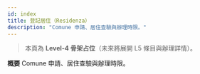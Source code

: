 ```yaml
---
id: index
title: 登記居住（Residenza）
description: "Comune 申請、居住查驗與辦理時限。"
---
```


> 本頁為 **Level-4 骨架占位**（未來將展開 L5 條目與辦理詳情）。

**概要**
Comune 申請、居住查驗與辦理時限。
